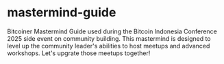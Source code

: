 # mastermind-guide
Bitcoiner Mastermind Guide used during the Bitcoin Indonesia Conference 2025 side event on community building. This mastermind is designed to level up the community leader's abilities to host meetups and advanced workshops. Let's upgrate those meetups together!
